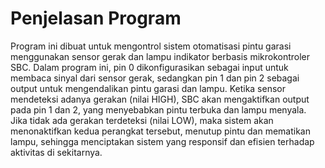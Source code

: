 # Penjelasan Program

Program ini dibuat untuk mengontrol sistem otomatisasi pintu garasi menggunakan sensor gerak dan lampu indikator berbasis mikrokontroler SBC. Dalam program ini, pin 0 dikonfigurasikan sebagai input untuk membaca sinyal dari sensor gerak, sedangkan pin 1 dan pin 2 sebagai output untuk mengendalikan pintu garasi dan lampu. Ketika sensor mendeteksi adanya gerakan (nilai HIGH), SBC akan mengaktifkan output pada pin 1 dan 2, yang menyebabkan pintu terbuka dan lampu menyala. Jika tidak ada gerakan terdeteksi (nilai LOW), maka sistem akan menonaktifkan kedua perangkat tersebut, menutup pintu dan mematikan lampu, sehingga menciptakan sistem yang responsif dan efisien terhadap aktivitas di sekitarnya.
